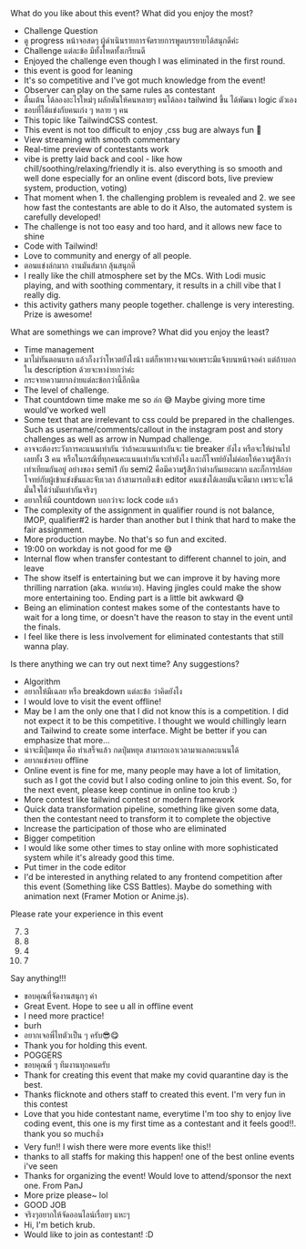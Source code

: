 What do you like about this event? What did you enjoy the most?

- Challenge Question
- ดู progress หน้าจอสดๆ ผู้ดำเนินรายการจัดรายการพูดบรรยายได้สนุกดีค่ะ
- Challenge แต่ละข้อ มีทั้งโหดทั้งเกรียนดี
- Enjoyed the challenge even though I was eliminated in the first round.
- this event is good for leaning
- It's so competitive and I've got much knowledge from the event!
- Observer can play on the same rules as contestant
- ตื่นเต้น ได้ลองอะไรใหม่ๆ ผลักดันให้คนหลายๆ คนได้ลอง tailwind ขึ้น ได้พัฒนา logic ตัวเอง
- ชอบที่ได้แข่งกับคนเก่ง ๆ หลาย ๆ คน
- This topic like TailwindCSS contest.
- This event is not too difficult to enjoy ,css bug are always fun 🤣
- View streaming with smooth commentary
- Real-time preview of contestants work
- vibe is pretty laid back and cool - like how chill/soothing/relaxing/friendly it is. also everything is so smooth and well done especially for an online event (discord bots, live preview system, production, voting)
- That moment when 1. the challenging problem is revealed and 2. we see how fast the contestants are able to do it Also, the automated system is carefully developed!
- The challenge is not too easy and too hard, and it allows new face to shine
- Code with Tailwind!
- Love to community and energy of all people.
- ตอนแข่งล่กมาก งานมันส์มาก ลุ้นสนุกดี
- I really like the chill atmosphere set by the MCs. With Lodi music playing, and with soothing commentary, it results in a chill vibe that I really dig.
- this activity gathers many people together. challenge is very interesting. Prize is awesome!

What are somethings we can improve? What did you enjoy the least?

- Time management
- มาไม่ทันตอนแรก แล้วก็งงว่าโหวตยังไงน้า แต่ก็หาทางจนเจอเพราะมีแจ้งบนหน้าจอค่า แต่ถ้าบอกใน description ด้วยจะหาง่ายกว่าค่ะ
- กระจายความยากง่ายแต่ละข้อกว่านี้อีกนิด
- The level of challenge.
- That countdown time make me so ล่ก 😅 Maybe giving more time would've worked well
- Some text that are irrelevant to css could be prepared in the challenges. Such as username/comments/callout in the instagram post and story challenges as well as arrow in Numpad challenge.
- อาจจะต้องระวังการคะแนนเท่ากัน ว่าถ้าคะแนนเท่ากันจะ tie breaker ยังไง หรือจะให้ผ่านไปเลยทั้ง 3 คน หรือในกรณีที่ทุกคนคะแนนเท่ากันจะทำยังไง และก็โจทย์ยังไม่ค่อยให้ความรู้สึกว่าเท่าเทียมกันอยู่ อย่างของ semi1 กับ semi2 คือมีความรู้สึกว่าต่างกันเยอะมาก และก็การปล่อยโจทย์กับผู้เข้าแข่งขันและจับเวลา ถ้าสามารถยิงเข้า editor คนแข่งได้เลยมันจะดีมาก เพราะจะได้มั่นใจได้ว่ามันเท่ากันจริงๆ
- อยากให้มี countdown บอกว่าจะ lock code แล้ว
- The complexity of the assignment in qualifier round is not balance, IMOP, qualifier#2 is harder than another but I think that hard to make the fair assignment.
- More production maybe. No that's so fun and excited.
- 19:00 on workday is not good for me 😅
- Internal flow when transfer contestant to different channel to join, and leave
- The show itself is entertaining but we can improve it by having more thrilling narration (aka. พากย์มวย). Having jingles could make the show more entertaining too. Ending part is a little bit awkward 😅
- Being an elimination contest makes some of the contestants have to wait for a long time, or doesn't have the reason to stay in the event until the finals.
- I feel like there is less involvement for eliminated contestants that still wanna play.

Is there anything we can try out next time? Any suggestions?

- Algorithm
- อยากให้มีเฉลย หรือ breakdown แต่ละข้อ ว่าคิดยังไง
- I would love to visit the event offline!
- May be I am the only one that I did not know this is a competition. I did not expect it to be this competitive. I thought we would chillingly learn and Tailwind to create some interface. Might be better if you can emphasize that more...
- น่าจะมีปุ่มหยุด คือ ทำเสร็จแล้ว กดปุ่มหยุด สามารถเอาเวลามาแลกคะแนนได้
- อยากแข่งรอบ offline
- Online event is fine for me, many people may have a lot of limitation, such as I got the covid but I also coding online to join this event. So, for the next event, please keep continue in online too krub :)
- More contest like tailwind contest or modern framework
- Quick data transformation pipeline, something like given some data, then the contestant need to transform it to complete the objective
- Increase the participation of those who are eliminated
- Bigger competition
- I would like some other times to stay online with more sophisticated system while it's already good this time.
- Put timer in the code editor
- I'd be interested in anything related to any frontend competition after this event (Something like CSS Battles). Maybe do something with animation next (Framer Motion or Anime.js).

Please rate your experience in this event

7. 3
8. 8
9. 4
10. 7

Say anything!!!

- ขอบคุณที่จัดงานสนุกๆ ค่า
- Great Event. Hope to see u all in offline event
- I need more practice!
- burh
- อยากเจอพี่ไทตัวเป็น ๆ ครับ😎😋
- Thank you for holding this event.
- POGGERS
- ขอบคุณพี่ ๆ ทีมงานทุกคนครับ
- Thank for creating this event that make my covid quarantine day is the best.
- Thanks flicknote and others staff to created this event. I'm very fun in this contest
- Love that you hide contestant name, everytime I'm too shy to enjoy live coding event, this one is my first time as a contestant and it feels good!!. thank you so much👍
- Very fun!! I wish there were more events like this!!
- thanks to all staffs for making this happen! one of the best online events i've seen
- Thanks for organizing the event! Would love to attend/sponsor the next one. From PanJ
- More prize please~ lol
- GOOD JOB
- จริงๆอยากให้จัดออนไลน์เรื่อยๆ แหะๆ
- Hi, I'm betich krub.
- Would like to join as contestant! :D
